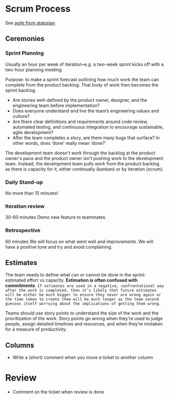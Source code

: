 # Scrum Process

See [agile from atalssian](https://www.atlassian.com/agile/scrum/backlogs)

## Ceremonies

### Sprint Planning

Usually an hour per week of iteration–e.g. a two-week sprint kicks off with a two-hour planning meeting

Purpose: to make a sprint forecast outlining how much work the team can complete from the product backlog. That body of work then becomes the sprint backlog.

- Are stories well-defined by the product owner, designer, and the engineering team before implementation?
- Does everyone understand and live the team’s engineering values and culture?
- Are there clear definitions and requirements around code review, automated testing, and continuous integration to encourage sustainable, agile development?
- After the team completes a story, are there many bugs that surface? In other words, does ‘done’ really mean ‘done?’

The development team doesn't work through the backlog at the product owner's pace and the product owner isn't pushing work to the development team. Instead, the development team pulls work from the product backlog as there is capacity for it, either continually (kanban) or by iteration (scrum).

### Daily Stand-up

No more than 15 minutes!

### Iteration review

30-60 minutes
Demo new feature to teammates.

### Retrospective

60 minutes
We will focus on what went well and improvements. We will have a positive tone and try and avoid complaining.

## Estimates

The team needs to define what can or cannot be done in the sprint: estimated effort vs capacity. **Estimation is often confused with commitments**.
`If estimates are used in a negative, confrontational way after the work is completed, then it’s likely that future estimates will be either be much bigger to ensure they never are wrong again or the time taken to create them will be much longer as the team second guesses itself worrying about the implications of getting them wrong.`

Teams should use story points to understand the size of the work and the prioritization of the work. Story points go wrong when they’re used to judge people, assign detailed timelines and resources, and when they’re mistaken for a measure of productivity.

## Columns

- Write a (short) comment when you move a ticket to another column

# Review

- Comment on the ticket when review is done
